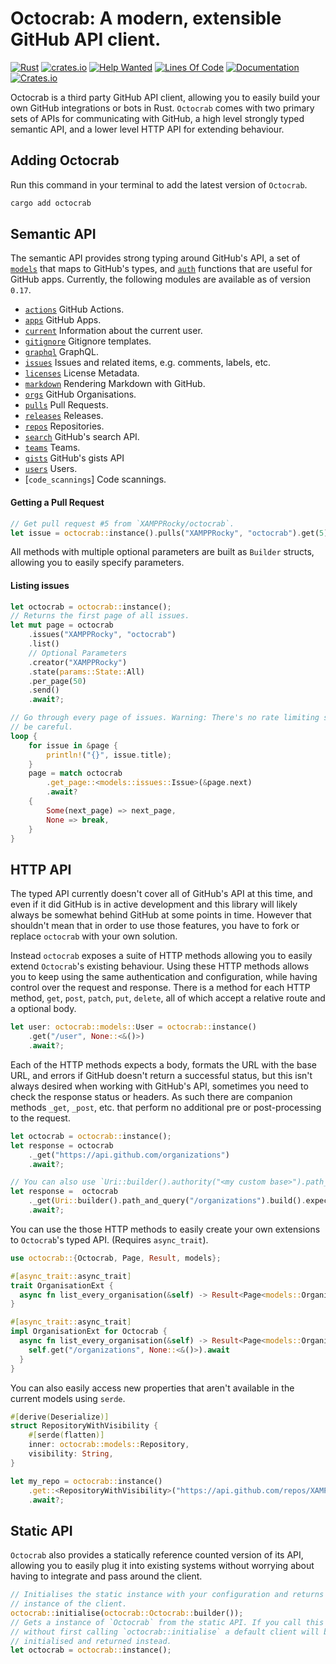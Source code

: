 # Octocrab: A modern, extensible GitHub API client.

[![Rust](https://github.com/XAMPPRocky/octocrab/workflows/Rust/badge.svg)](https://github.com/XAMPPRocky/octocrab/actions?query=workflow%3ARust)
[![crates.io](https://img.shields.io/crates/d/octocrab.svg)](https://crates.io/crates/octocrab)
[![Help Wanted](https://img.shields.io/github/issues/XAMPPRocky/octocrab/help%20wanted?color=green)](https://github.com/XAMPPRocky/octocrab/issues?q=is%3Aissue+is%3Aopen+label%3A%22help+wanted%22)
[![Lines Of Code](https://tokei.rs/b1/github/XAMPPRocky/octocrab?category=code)](https://github.com/XAMPPRocky/octocrab)
[![Documentation](https://docs.rs/octocrab/badge.svg)](https://docs.rs/octocrab/)
[![Crates.io](https://img.shields.io/crates/v/octocrab?logo=rust)](https://crates.io/crates/octocrab/)

Octocrab is a third party GitHub API client, allowing you to easily build
your own GitHub integrations or bots in Rust. `Octocrab` comes with two primary
sets of APIs for communicating with GitHub, a high level strongly typed
semantic API, and a lower level HTTP API for extending behaviour.

## Adding Octocrab
Run this command in your terminal to add the latest version of `Octocrab`.

```bash
cargo add octocrab
```

## Semantic API
The semantic API provides strong typing around GitHub's API, a set of
[`models`] that maps to GitHub's types, and [`auth`] functions that are useful
for GitHub apps.
Currently, the following modules are available as of version `0.17`.

- [`actions`] GitHub Actions.
- [`apps`] GitHub Apps.
- [`current`] Information about the current user.
- [`gitignore`] Gitignore templates.
- [`graphql`] GraphQL.
- [`issues`] Issues and related items, e.g. comments, labels, etc.
- [`licenses`] License Metadata.
- [`markdown`] Rendering Markdown with GitHub.
- [`orgs`] GitHub Organisations.
- [`pulls`] Pull Requests.
- [`releases`] Releases.
- [`repos`] Repositories.
- [`search`] GitHub's search API.
- [`teams`] Teams.
- [`gists`] GitHub's gists API
- [`users`] Users.
- [`code_scannings`] Code scannings.

[`models`]: https://docs.rs/octocrab/latest/octocrab/models/index.html
[`auth`]: https://docs.rs/octocrab/latest/octocrab/auth/index.html
[`apps`]: https://docs.rs/octocrab/latest/octocrab/apps/index.html
[`actions`]: https://docs.rs/octocrab/latest/octocrab/actions/struct.ActionsHandler.html
[`current`]: https://docs.rs/octocrab/latest/octocrab/current/struct.CurrentAuthHandler.html
[`gitignore`]: https://docs.rs/octocrab/latest/octocrab/gitignore/struct.GitignoreHandler.html
[`graphql`]: https://docs.rs/octocrab/latest/octocrab/struct.Octocrab.html#graphql-api
[`markdown`]: https://docs.rs/octocrab/latest/octocrab/markdown/struct.MarkdownHandler.html
[`issues`]: https://docs.rs/octocrab/latest/octocrab/issues/struct.IssueHandler.html
[`licenses`]: https://docs.rs/octocrab/latest/octocrab/licenses/struct.LicenseHandler.html
[`pulls`]: https://docs.rs/octocrab/latest/octocrab/pulls/struct.PullRequestHandler.html
[`orgs`]: https://docs.rs/octocrab/latest/octocrab/orgs/struct.OrgHandler.html
[`repos`]: https://docs.rs/octocrab/latest/octocrab/repos/struct.RepoHandler.html
[`releases`]: https://docs.rs/octocrab/latest/octocrab/repos/struct.ReleasesHandler.html
[`search`]: https://docs.rs/octocrab/latest/octocrab/search/struct.SearchHandler.html
[`teams`]: https://docs.rs/octocrab/latest/octocrab/teams/struct.TeamHandler.html
[`gists`]: https://docs.rs/octocrab/latest/octocrab/gists/struct.GistsHandler.html
[`users`]: https://docs.rs/octocrab/latest/octocrab/gists/struct.UsersHandler.html

#### Getting a Pull Request
```rust
// Get pull request #5 from `XAMPPRocky/octocrab`.
let issue = octocrab::instance().pulls("XAMPPRocky", "octocrab").get(5).await?;
```

All methods with multiple optional parameters are built as `Builder`
structs, allowing you to easily specify parameters.

#### Listing issues
```rust
let octocrab = octocrab::instance();
// Returns the first page of all issues.
let mut page = octocrab
    .issues("XAMPPRocky", "octocrab")
    .list()
    // Optional Parameters
    .creator("XAMPPRocky")
    .state(params::State::All)
    .per_page(50)
    .send()
    .await?;

// Go through every page of issues. Warning: There's no rate limiting so
// be careful.
loop {
    for issue in &page {
        println!("{}", issue.title);
    }
    page = match octocrab
        .get_page::<models::issues::Issue>(&page.next)
        .await?
    {
        Some(next_page) => next_page,
        None => break,
    }
}
```

## HTTP API
The typed API currently doesn't cover all of GitHub's API at this time, and
even if it did GitHub is in active development and this library will
likely always be somewhat behind GitHub at some points in time. However that
shouldn't mean that in order to use those features, you have to fork
or replace `octocrab` with your own solution.

Instead `octocrab` exposes a suite of HTTP methods allowing you to easily
extend `Octocrab`'s existing behaviour. Using these HTTP methods allows you
to keep using the same authentication and configuration, while having
control over the request and response. There is a method for each HTTP
method, `get`, `post`, `patch`, `put`, `delete`, all of which accept a
relative route and a optional body.

```rust
let user: octocrab::models::User = octocrab::instance()
    .get("/user", None::<&()>)
    .await?;
```

Each of the HTTP methods expects a body, formats the URL with the base
URL, and errors if GitHub doesn't return a successful status, but this isn't
always desired when working with GitHub's API, sometimes you need to check
the response status or headers. As such there are companion methods `_get`,
`_post`, etc. that perform no additional pre or post-processing to
the request.

```rust
let octocrab = octocrab::instance();
let response = octocrab
    ._get("https://api.github.com/organizations")
    .await?;

// You can also use `Uri::builder().authority("<my custom base>").path_and_query("<my custom path>")` if you want to customize the base uri and path.
let response =  octocrab
    ._get(Uri::builder().path_and_query("/organizations").build().expect("valid uri"))
    .await?;
```

You can use the those HTTP methods to easily create your own extensions to
`Octocrab`'s typed API. (Requires `async_trait`).

```rust
use octocrab::{Octocrab, Page, Result, models};

#[async_trait::async_trait]
trait OrganisationExt {
  async fn list_every_organisation(&self) -> Result<Page<models::Organization>>;
}

#[async_trait::async_trait]
impl OrganisationExt for Octocrab {
  async fn list_every_organisation(&self) -> Result<Page<models::Organization>> {
    self.get("/organizations", None::<&()>).await
  }
}
```

You can also easily access new properties that aren't available in the
current models using `serde`.

```rust
#[derive(Deserialize)]
struct RepositoryWithVisibility {
    #[serde(flatten)]
    inner: octocrab::models::Repository,
    visibility: String,
}

let my_repo = octocrab::instance()
    .get::<RepositoryWithVisibility>("https://api.github.com/repos/XAMPPRocky/octocrab", None::<&()>)
    .await?;
```

## Static API
`Octocrab` also provides a statically reference counted version of its API,
allowing you to easily plug it into existing systems without worrying
about having to integrate and pass around the client.

```rust
// Initialises the static instance with your configuration and returns an
// instance of the client.
octocrab::initialise(octocrab::Octocrab::builder());
// Gets a instance of `Octocrab` from the static API. If you call this
// without first calling `octocrab::initialise` a default client will be
// initialised and returned instead.
let octocrab = octocrab::instance();
```


